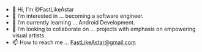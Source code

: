 - 👋 Hi, I’m @FastLikeAstar
- 👀 I’m interested in ... becoming a software engineer.
- 🌱 I’m currently learning ... Android Development.
- 💞️ I’m looking to collaborate on ... projects with emphasis on empowering visual artists.
- 📫 How to reach me ... FastLikeAstar@gmail.com 

<!---
FastLikeAstar/FastLikeAstar is a ✨ special ✨ repository because its `README.md` (this file) appears on your GitHub profile.
You can click the Preview link to take a look at your changes.
--->
